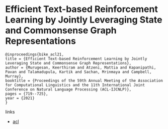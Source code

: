 # Efficient Text-based Reinforcement Learning by Jointly Leveraging State and Commonsense Graph Representations

```
@inproceedings{bike_acl21,
title = {Efficient Text-based Reinforcement Learning by Jointly Leveraging State and Commonsense Graph Representations},
author = {Murugesan, Keerthiram and Atzeni, Mattia and Kapanipathi, Pavan and Talamadupula, Kartik and Sachan, Mrinmaya and Campbell, Murray},
booktitle = {Proceedings of the 59th Annual Meeting of the Association for Computational Linguistics and the 11th International Joint Conference on Natural Language Processing (ACL-IJCNLP)},
pages = {719--725},
year = {2021}
}
```

links
- [acl](https://aclanthology.org/2021.acl-short.91)
